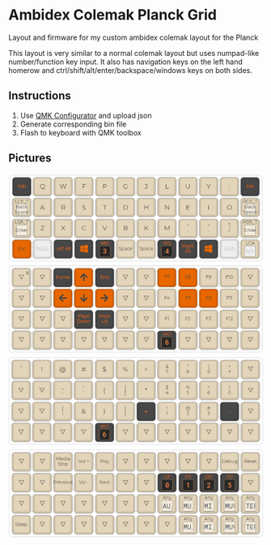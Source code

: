 # Ambidex Colemak Planck Grid

Layout and firmware for my custom ambidex colemak layout for the Planck

This layout is very similar to a normal colemak layout but uses numpad-like number/function key input. It also has navigation keys on the left hand homerow and ctrl/shift/alt/enter/backspace/windows keys on both sides.


## Instructions
1. Use [QMK Configurator](https://config.qmk.fm/#/planck/rev6/LAYOUT_ortho_4x12) and upload json
2. Generate corresponding bin file
3. Flash to keyboard with QMK toolbox

## Pictures
![home-layer](top-layer.png)  
![lower-layer](lower-layer.png)  
![raise-layer](raise-layer.png)  
![tri-layer](tri-layer.png)  
